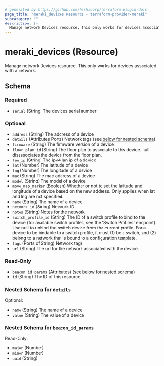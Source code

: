 ```yaml
---
# generated by https://github.com/hashicorp/terraform-plugin-docs
page_title: "meraki_devices Resource - terraform-provider-meraki"
subcategory: ""
description: |-
  Manage network Devices resource. This only works for devices associated with a network.
---
```


# meraki_devices (Resource)

Manage network Devices resource. This only works for devices associated with a network.



<!-- schema generated by tfplugindocs -->
## Schema

### Required

- `serial` (String) The devices serial number

### Optional

- `address` (String) The address of a device
- `details` (Attributes Ports) Network tags (see [below for nested schema](#nestedatt--details))
- `firmware` (String) The firmware version of a device
- `floor_plan_id` (String) The floor plan to associate to this device. null disassociates the device from the floor plan.
- `lan_ip` (String) The ipv4 lan ip of a device
- `lat` (Number) The latitude of a device
- `lng` (Number) The longitude of a device
- `mac` (String) The mac address of a device
- `model` (String) The model of a device
- `move_map_marker` (Boolean) Whether or not to set the latitude and longitude of a device based on the new address. Only applies when lat and lng are not specified.
- `name` (String) The name of a device
- `network_id` (String) Network ID
- `notes` (String) Notes for the network
- `switch_profile_id` (String) The ID of a switch profile to bind to the device (for available switch profiles, see the 'Switch Profiles' endpoint). Use null to unbind the switch device from the current profile. For a device to be bindable to a switch profile, it must (1) be a switch, and (2) belong to a network that is bound to a configuration template.
- `tags` (Ports of String) Network tags
- `url` (String) The url for the network associated with the device.

### Read-Only

- `beacon_id_params` (Attributes) (see [below for nested schema](#nestedatt--beacon_id_params))
- `id` (String) The ID of this resource.

<a id="nestedatt--details"></a>
### Nested Schema for `details`

Optional:

- `name` (String) The name of a device
- `value` (String) The value of a device


<a id="nestedatt--beacon_id_params"></a>
### Nested Schema for `beacon_id_params`

Read-Only:

- `major` (Number)
- `minor` (Number)
- `uuid` (String)

